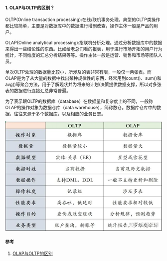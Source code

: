 #### 1. OLAP与OLTP的区别？

OLTP(Online transaction processing):在线/联机事务处理。典型的OLTP类操作都比较简单，主要是对数据库中的数据进行增删改查，操作主体一般是产品的用户。

OLAP(Online analytical processing):指联机分析处理。通过分析数据库中的数据来得出一些结论性的东西。比如给老总们看的报表，用于进行市场开拓的用户行为统计，不同维度的汇总分析结果等等。操作主体一般是运营、销售和市场等团队人员。

单次OLTP处理的数据量比较小，所涉及的表非常有限，一般仅一两张表。而OLAP是为了从大量的数据中找出某种规律性的东西，经常用到count()、sum()和avg()等聚合方法，用于了解现状并为将来的计划/决策提供数据支撑，所以对多张表的数据进行连接汇总非常普遍。

为了表示跟OLTP的数据库（database）在数据量和复杂度上的不同，一般称OLAP的操作对象为数据仓库（data warehouse），简称数仓。数据库仓库中的数据，往往来源于多个数据库，以及相应的业务日志。

![image.png](./imgs/image.png)

#### 参考

1. [OLAP与OLTP的区别](https://blog.csdn.net/weixin_44087159/article/details/124477313)
